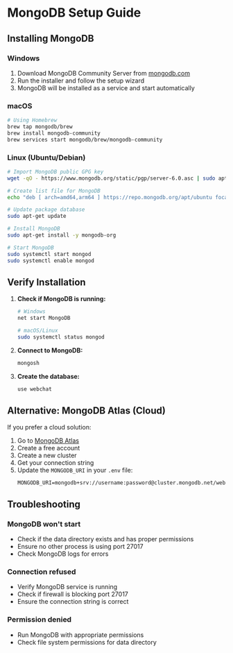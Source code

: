 # MongoDB Setup Guide

## Installing MongoDB

### Windows
1. Download MongoDB Community Server from [mongodb.com](https://www.mongodb.com/try/download/community)
2. Run the installer and follow the setup wizard
3. MongoDB will be installed as a service and start automatically

### macOS
```bash
# Using Homebrew
brew tap mongodb/brew
brew install mongodb-community
brew services start mongodb/brew/mongodb-community
```

### Linux (Ubuntu/Debian)
```bash
# Import MongoDB public GPG key
wget -qO - https://www.mongodb.org/static/pgp/server-6.0.asc | sudo apt-key add -

# Create list file for MongoDB
echo "deb [ arch=amd64,arm64 ] https://repo.mongodb.org/apt/ubuntu focal/mongodb-org/6.0 multiverse" | sudo tee /etc/apt/sources.list.d/mongodb-org-6.0.list

# Update package database
sudo apt-get update

# Install MongoDB
sudo apt-get install -y mongodb-org

# Start MongoDB
sudo systemctl start mongod
sudo systemctl enable mongod
```

## Verify Installation

1. **Check if MongoDB is running:**
   ```bash
   # Windows
   net start MongoDB
   
   # macOS/Linux
   sudo systemctl status mongod
   ```

2. **Connect to MongoDB:**
   ```bash
   mongosh
   ```

3. **Create the database:**
   ```javascript
   use webchat
   ```

## Alternative: MongoDB Atlas (Cloud)

If you prefer a cloud solution:

1. Go to [MongoDB Atlas](https://www.mongodb.com/atlas)
2. Create a free account
3. Create a new cluster
4. Get your connection string
5. Update the `MONGODB_URI` in your `.env` file:
   ```
   MONGODB_URI=mongodb+srv://username:password@cluster.mongodb.net/webchat
   ```

## Troubleshooting

### MongoDB won't start
- Check if the data directory exists and has proper permissions
- Ensure no other process is using port 27017
- Check MongoDB logs for errors

### Connection refused
- Verify MongoDB service is running
- Check if firewall is blocking port 27017
- Ensure the connection string is correct

### Permission denied
- Run MongoDB with appropriate permissions
- Check file system permissions for data directory 